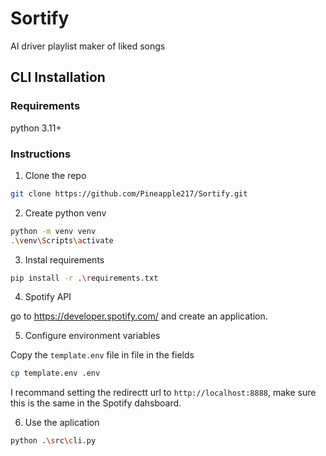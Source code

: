 # Sortify

AI driver playlist maker of liked songs

## CLI Installation

### Requirements

python 3.11+

### Instructions

1. Clone the repo

```sh
git clone https://github.com/Pineapple217/Sortify.git
```

2. Create python venv

```sh
python -m venv venv
.\venv\Scripts\activate
```

3. Instal requirements

```sh
pip install -r .\requirements.txt
```

4. Spotify API

go to https://developer.spotify.com/ and create an application.

5. Configure environment variables

Copy the `template.env` file in file in the fields

```sh
cp template.env .env
```

I recommand setting the redirectt url to `http://localhost:8888`, make sure this is the same in the Spotify dahsboard.

6. Use the aplication

```sh
python .\src\cli.py
```

